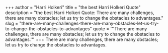+++
author = "Harri Holkeri"
title = "the best Harri Holkeri Quote"
description = "the best Harri Holkeri Quote: There are many challenges, there are many obstacles; let us try to change the obstacles to advantages."
slug = "there-are-many-challenges-there-are-many-obstacles-let-us-try-to-change-the-obstacles-to-advantages"
quote = '''There are many challenges, there are many obstacles; let us try to change the obstacles to advantages.'''
+++
There are many challenges, there are many obstacles; let us try to change the obstacles to advantages.
